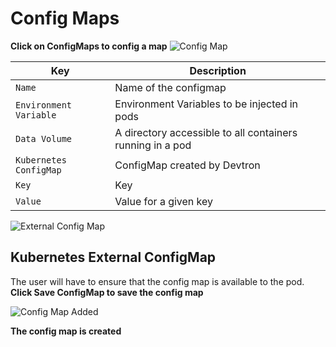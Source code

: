 # Config Maps
**Click on ConfigMaps to config a map**
![Config Map](/config.PNG "Create config map")

Key  | Description
-----|-----
`Name` | Name of the configmap
`Environment Variable` | Environment Variables to be injected in pods
`Data Volume` | A directory accessible to all containers running in a pod
`Kubernetes ConfigMap` | ConfigMap created by Devtron
`Key` | Key 
`Value` | Value for a given key

![External Config Map](/extconfig.PNG "Create config map")

## Kubernetes External ConfigMap
The user will have to ensure that the config map is available to the pod.
**Click Save ConfigMap to save the config map**


![Config Map Added](/configmapadded.PNG "Config Map is added")

**The config map is created**


